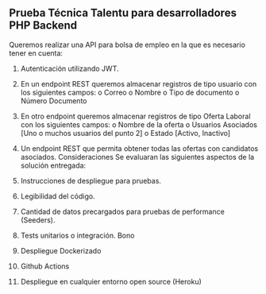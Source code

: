 
## Prueba Técnica Talentu para desarrolladores PHP Backend

Queremos realizar una API para bolsa de empleo en la que es necesario tener en cuenta:
 
1.	Autenticación utilizando JWT.
2.	En un endpoint REST queremos almacenar registros de tipo usuario con los siguientes campos:
o	Correo
o	Nombre
o	Tipo de documento
o	Número Documento
3.	En otro endpoint queremos almacenar registros de tipo Oferta Laboral con los siguientes campos:
o	Nombre de la oferta 
o	Usuarios Asociados [Uno o muchos usuarios del punto 2]
o	Estado [Activo, Inactivo]
4.	Un endpoint REST que permita obtener todas las ofertas con candidatos asociados. 
Consideraciones
Se evaluaran las siguientes aspectos de la solución entregada:


1.	Instrucciones de despliegue para pruebas.
2.	Legibilidad del código.
3.	Cantidad de datos precargados para pruebas de performance (Seeders).
4.	Tests unitarios o integración.
Bono
1.	Despliegue Dockerizado
2.	Github Actions
3.	Despliegue en cualquier entorno open source (Heroku)
